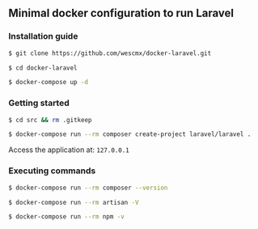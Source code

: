 ## Minimal docker configuration to run Laravel

### Installation guide

```sh
$ git clone https://github.com/wescmx/docker-laravel.git

$ cd docker-laravel

$ docker-compose up -d
```

### Getting started

```sh
$ cd src && rm .gitkeep

$ docker-compose run --rm composer create-project laravel/laravel .
```

Access the application at: `127.0.0.1`

### Executing commands

```sh
$ docker-compose run --rm composer --version

$ docker-compose run --rm artisan -V

$ docker-compose run --rm npm -v
```
